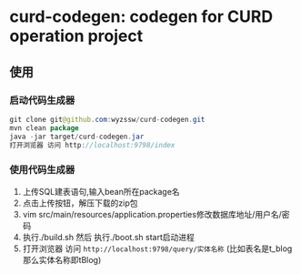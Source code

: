 # curd-codegen: codegen for CURD operation project


## 使用


### 启动代码生成器
```java
git clone git@github.com:wyzssw/curd-codegen.git
mvn clean package
java -jar target/curd-codegen.jar
打开浏览器 访问 http://localhost:9798/index
```

### 使用代码生成器
1. 上传SQL建表语句,输入bean所在package名
2. 点击上传按钮，解压下载的zip包
3. vim src/main/resources/application.properties修改数据库地址/用户名/密码
4. 执行./build.sh 然后 执行./boot.sh start启动进程
4. 打开浏览器 访问 `http://localhost:9798/query/实体名称` (比如表名是t_blog那么实体名称即tBlog)
